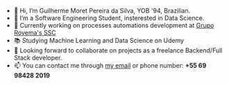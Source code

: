 - 👋 Hi, I’m Guilherme Moret Pereira da Silva, YOB '94, Brazilian.
- 👀 I’m a Software Engineering Student, insterested in Data Science.
- 🌱 Currently working on processes automations development at [Grupo Rovema's SSC](https://gruporovema.com.br/csc)
- 📚 Studying Machine Learning and Data Science on Udemy
- 💞️ Looking forward to collaborate on projects as a freelance Backend/Full Stack developer.
- 📫 You can contact me through [my email](mailto:guilherme.moret.ps@gmail.com) or phone number: **+55 69 98428 2019**

<!---
Takater/Takater is a ✨ special ✨ repository because its `README.md` (this file) appears on your GitHub profile.
You can click the Preview link to take a look at your changes.
--->
